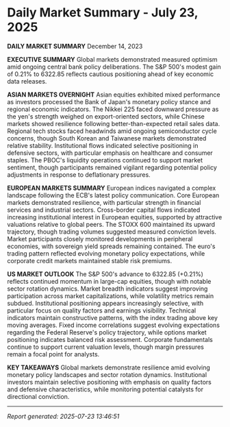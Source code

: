 # Daily Market Summary - July 23, 2025

**DAILY MARKET SUMMARY**
December 14, 2023

**EXECUTIVE SUMMARY**
Global markets demonstrated measured optimism amid ongoing central bank policy deliberations. The S&P 500's modest gain of 0.21% to 6322.85 reflects cautious positioning ahead of key economic data releases.

**ASIAN MARKETS OVERNIGHT**
Asian equities exhibited mixed performance as investors processed the Bank of Japan's monetary policy stance and regional economic indicators. The Nikkei 225 faced downward pressure as the yen's strength weighed on export-oriented sectors, while Chinese markets showed resilience following better-than-expected retail sales data. Regional tech stocks faced headwinds amid ongoing semiconductor cycle concerns, though South Korean and Taiwanese markets demonstrated relative stability. Institutional flows indicated selective positioning in defensive sectors, with particular emphasis on healthcare and consumer staples. The PBOC's liquidity operations continued to support market sentiment, though participants remained vigilant regarding potential policy adjustments in response to deflationary pressures.

**EUROPEAN MARKETS SUMMARY**
European indices navigated a complex landscape following the ECB's latest policy communication. Core European markets demonstrated resilience, with particular strength in financial services and industrial sectors. Cross-border capital flows indicated increasing institutional interest in European equities, supported by attractive valuations relative to global peers. The STOXX 600 maintained its upward trajectory, though trading volumes suggested measured conviction levels. Market participants closely monitored developments in peripheral economies, with sovereign yield spreads remaining contained. The euro's trading pattern reflected evolving monetary policy expectations, while corporate credit markets maintained stable risk premiums.

**US MARKET OUTLOOK**
The S&P 500's advance to 6322.85 (+0.21%) reflects continued momentum in large-cap equities, though with notable sector rotation dynamics. Market breadth indicators suggest improving participation across market capitalizations, while volatility metrics remain subdued. Institutional positioning appears increasingly selective, with particular focus on quality factors and earnings visibility. Technical indicators maintain constructive patterns, with the index trading above key moving averages. Fixed income correlations suggest evolving expectations regarding the Federal Reserve's policy trajectory, while options market positioning indicates balanced risk assessment. Corporate fundamentals continue to support current valuation levels, though margin pressures remain a focal point for analysts.

**KEY TAKEAWAYS**
Global markets demonstrate resilience amid evolving monetary policy landscapes and sector rotation dynamics. Institutional investors maintain selective positioning with emphasis on quality factors and defensive characteristics, while monitoring potential catalysts for directional conviction.

---
*Report generated: 2025-07-23 13:46:51*